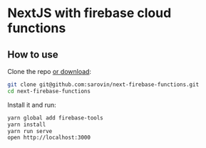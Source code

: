 # NextJS with firebase cloud functions

## How to use

Clone the repo [or download](https://github.com/sarovin/next-firebase-functions/archive/master.zip):

```bash
git clone git@github.com:sarovin/next-firebase-functions.git
cd next-firebase-functions
```

Install it and run:

```bash
yarn global add firebase-tools
yarn install
yarn run serve
open http://localhost:3000
```
